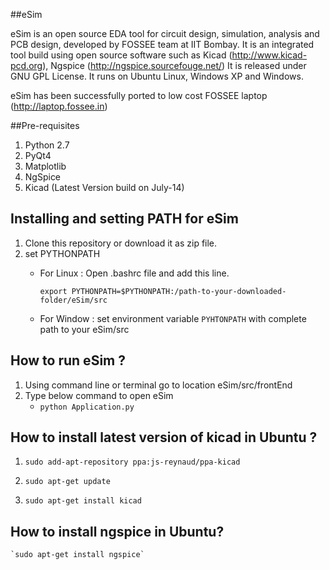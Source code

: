 ##eSim

eSim is an open source EDA tool for circuit design, simulation, analysis and PCB design, developed by FOSSEE team at IIT Bombay. 
It is an integrated tool build using open source software such as Kicad (http://www.kicad-pcd.org), Ngspice (http://ngspice.sourcefouge.net/) 
It is released under GNU GPL License. It runs on Ubuntu Linux, Windows XP and Windows.

eSim has been successfully ported to low cost FOSSEE laptop (http://laptop.fossee.in)

##Pre-requisites
1. Python 2.7
2. PyQt4
3. Matplotlib
4. NgSpice 
5. Kicad (Latest Version build on July-14)

## Installing and setting PATH for eSim
1. Clone this repository or download it as zip file.
2. set PYTHONPATH
    - For Linux :
        Open .bashrc file and add this line.

        `export PYTHONPATH=$PYTHONPATH:/path-to-your-downloaded-folder/eSim/src`

    - For Window :
        set environment variable `PYHTONPATH` with complete path to your eSim/src


## How to run eSim ?
1. Using command line or terminal go to location eSim/src/frontEnd
2. Type below command to open eSim
    - `python Application.py`


## How to install latest version of kicad in Ubuntu ?
1. `sudo add-apt-repository ppa:js-reynaud/ppa-kicad`

2. `sudo apt-get update`

3. `sudo apt-get install kicad`


## How to install ngspice in Ubuntu?

    `sudo apt-get install ngspice`



